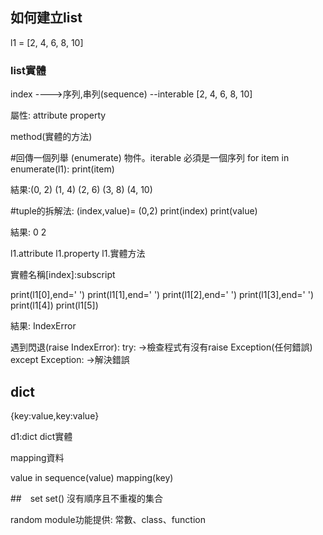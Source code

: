## 如何建立list 
l1 = [2, 4, 6, 8, 10]
### list實體
index ---->序列,串列(sequence) --interable
[2, 4, 6, 8, 10]

屬性:
attribute
property

method(實體的方法)

#回傳一個列舉 (enumerate) 物件。iterable 必須是一個序列
for item in enumerate(l1):
    print(item)

結果:(0, 2)
     (1, 4)
     (2, 6)
     (3, 8)
     (4, 10)

#tuple的拆解法:
(index,value)= (0,2)
print(index)
print(value)

結果:  0
       2

l1.attribute
l1.property
l1.實體方法

實體名稱[index]:subscript


print(l1[0],end=' ')
print(l1[1],end=' ')
print(l1[2],end=' ')
print(l1[3],end=' ')
print(l1[4])
print(l1[5])

結果: IndexError

遇到閃退(raise IndexError):
try:
->檢查程式有沒有raise Exception(任何錯誤)
except Exception:
->解決錯誤



## dict
{key:value,key:value}

d1:dict
dict實體

mapping資料


value in sequence(value)
         mapping(key)


##　set
set() 沒有順序且不重複的集合

random module功能提供:
常數、class、function

